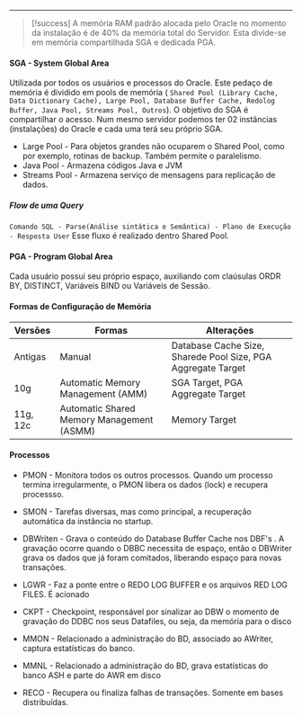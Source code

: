 ***

> [!success] A memória RAM padrão alocada pelo Oracle no momento da instalação é de 40% da memória total do Servidor. Esta divide-se em memória compartilhada SGA e dedicada PGA.


#### SGA - System Global Area

Utilizada por todos os usuários e processos do Oracle. Este pedaço de memória é dividido em pools de memória ( ```Shared Pool (Library Cache, Data Dictionary Cache), Large Pool, Database Buffer Cache, Redolog Buffer, Java Pool, Streams Pool, Outros```). O objetivo do SGA é compartilhar o acesso. Num mesmo servidor podemos ter 02 instâncias (instalações) do Oracle e cada uma terá  seu próprio SGA.

* Large Pool - Para objetos grandes não ocuparem o Shared Pool, como por exemplo, rotinas de backup. Também permite o paralelismo.
* Java Pool - Armazena códigos Java e JVM
* Streams Pool - Armazena serviço de mensagens para replicação de dados.

##### Flow de uma Query

```Comando SQL - Parse(Análise sintática e Semântica) - Plano de Execução - Resposta User```
Esse fluxo é realizado dentro Shared Pool.

#### PGA - Program Global Area

Cada usuário possui seu próprio espaço, auxiliando com claúsulas ORDR BY, DISTINCT, Variáveis BIND ou Variáveis de Sessão.

#### Formas de Configuração de Memória

Versões |  Formas | Alterações
-----------| -----| ----
Antigas | Manual | Database Cache Size, Sharede Pool Size, PGA Aggregate Target
10g | Automatic Memory Management (AMM) |SGA Target, PGA Aggregate Target
11g, 12c| Automatic Shared Memory Management (ASMM)| Memory Target


#### Processos

* PMON - Monitora todos os outros processos. Quando um processo termina irregularmente, o PMON libera  os dados (lock) e recupera processso.

* SMON - Tarefas diversas, mas como principal, a recuperação automática da instância no startup.

* DBWriten - Grava o conteúdo do Database Buffer Cache nos DBF's . A gravação ocorre quando o DBBC necessita de espaço, então o DBWriter grava os dados que já foram comitados, liberando espaço para novas transações.

* LGWR - Faz a ponte entre o REDO LOG BUFFER e os arquivos RED LOG FILES. É acionado 

* CKPT - Checkpoint, responsável por sinalizar ao DBW o momento de gravação do DDBC nos seus Datafiles, ou seja, da memória para o disco

* MMON - Relacionado a administração do BD, associado ao AWriter, captura estatísticas do banco.

* MMNL - Relacionado a administração do BD, grava estatísticas do banco ASH e parte do AWR em disco

* RECO - Recupera ou finaliza falhas de transações. Somente em bases distribuídas.